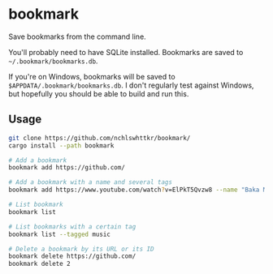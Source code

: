 # bookmark

Save bookmarks from the command line.

You'll probably need to have SQLite installed. Bookmarks are saved to `~/.bookmark/bookmarks.db`.

If you're on Windows, bookmarks will be saved to `$APPDATA/.bookmark/bookmarks.db`. I don't regularly test against Windows, but hopefully you should be able to build and run this.

## Usage

```sh
git clone https://github.com/nchlswhttkr/bookmark/
cargo install --path bookmark

# Add a bookmark
bookmark add https://github.com/

# Add a bookmark with a name and several tags
bookmark add https://www.youtube.com/watch?v=ElPkT5Qvzw8 --name "Baka Mitai Cover" --tags music,gaming

# List bookmark
bookmark list

# List bookmarks with a certain tag
bookmark list --tagged music

# Delete a bookmark by its URL or its ID
bookmark delete https://github.com/
bookmark delete 2
```
